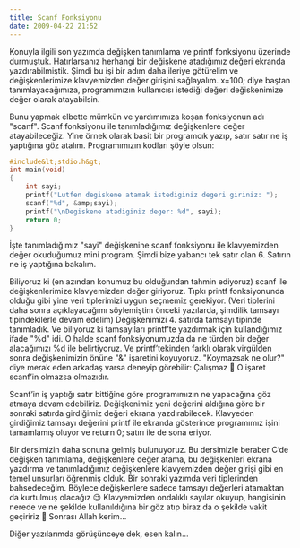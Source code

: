 ```yaml
---
title: Scanf Fonksiyonu
date: 2009-04-22 21:52
---
```


Konuyla ilgili son yazımda değişken tanımlama ve printf fonksiyonu üzerinde durmuştuk. Hatırlarsanız herhangi bir değişkene atadığımız değeri ekranda yazdırabilmiştik. Şimdi bu işi bir adım daha ileriye götürelim ve değişkenlerimize klavyemizden değer girişini sağlayalım. x=100; diye baştan tanımlayacağımıza, programımızın kullanıcısı istediği değeri değiskenimize değer olarak atayabilsin.

<!--more-->
Bunu yapmak elbette mümkün ve yardımımıza koşan fonksiyonun adı "scanf". Scanf fonksiyonu ile tanımladığımız değişkenlere değer atayabileceğiz. Yine örnek olarak basit bir programcık yazıp, satır satır ne iş yaptığına göz atalım. Programımızın kodları şöyle olsun:
```c
#include&lt;stdio.h&gt;
int main(void)
{
	int sayi;
	printf("Lutfen degiskene atamak istediginiz degeri giriniz: ");
	scanf("%d", &amp;sayi);
	printf("\nDegiskene atadiginiz deger: %d", sayi);
	return 0;
}
```
İşte tanımladığımız "sayi" değişkenine scanf fonksiyonu ile klavyemizden değer okuduğumuz mini program. Şimdi bize yabancı tek satır olan 6. Satırın ne iş yaptığına bakalım.

Biliyoruz ki (en azından konumuz bu olduğundan tahmin ediyoruz) scanf ile değişkenlerimize klavyemizden değer giriyoruz. Tıpkı printf fonksiyonunda olduğu gibi yine veri tiplerimizi uygun seçmemiz gerekiyor. (Veri tiplerini daha sonra açıklayacağımı söylemiştim önceki yazılarda, şimdilik tamsayı tipindekilerle devam edelim) Değişkenimizi 4. satırda tamsayı tipinde tanımladık. Ve biliyoruz ki tamsayıları printf’te yazdırmak için kullandığımız ifade "%d" idi. O halde scanf fonksiyonumuzda da ne türden bir değer alacağımızı %d ile belirtiyoruz. Ve printf’tekinden farklı olarak virgülden sonra değişkenimizin önüne "&amp;" işaretini koyuyoruz. "Koymazsak ne olur?" diye merak eden arkadaş varsa deneyip görebilir: Çalışmaz 🙂 O işaret scanf’in olmazsa olmazıdır.

Scanf’in iş yaptığı satır bittiğine göre programımızın ne yapacağına göz atmaya devam edebiliriz. Değişkenimiz yeni değerini aldığına göre bir sonraki satırda girdiğimiz değeri ekrana yazdırabilecek. Klavyeden girdiğimiz tamsayı değerini printf ile ekranda gösterince programımız işini tamamlamış oluyor ve return 0; satırı ile de sona eriyor.

Bir dersimizin daha sonuna gelmiş bulunuyoruz. Bu dersimizle beraber C’de değişken tanımlama, değişkenlere değer atama, bu değişkenleri ekrana yazdırma ve tanımladığımız değişkenlere klavyemizden değer girişi gibi en temel unsurları öğrenmiş olduk. Bir sonraki yazımda veri tiplerinden bahsedeceğim. Böylece değişkenlere sadece tamsayı değerleri atamaktan da kurtulmuş olacağız 😉 Klavyemizden ondalıklı sayılar okuyup, hangisinin nerede ve ne şekilde kullanıldığına bir göz atıp biraz da o şekilde vakit geçiririz 🙂 Sonrası Allah kerim...

Diğer yazılarımda görüşünceye dek, esen kalın...
